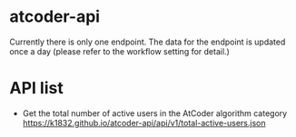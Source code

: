 # atcoder-api
Currently there is only one endpoint. The data for the endpoint is updated once a day (please refer to the workflow setting for detail.)
# API list
- Get the total number of active users in the AtCoder algorithm category  
https://k1832.github.io/atcoder-api/api/v1/total-active-users.json
